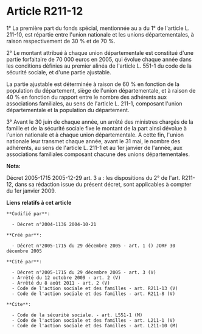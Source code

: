 # Article R211-12

1° La première part du fonds spécial, mentionnée au a du 1° de l'article L. 211-10, est répartie entre l'union nationale et
les unions départementales, à raison respectivement de 30 % et de 70 %.

2° Le montant attribué à chaque union départementale est constitué d'une partie forfaitaire de 70 000 euros en 2005, qui
évolue chaque année dans les conditions définies au premier alinéa de l'article L. 551-1 du code de la sécurité sociale, et
d'une partie ajustable.

La partie ajustable est déterminée à raison de 60 % en fonction de la population du département, siège de l'union
départementale, et à raison de 40 % en fonction du rapport entre le nombre des adhérents aux associations familiales, au sens
de l'article L. 211-1, composant l'union départementale et la population du département.

3° Avant le 30 juin de chaque année, un arrêté des ministres chargés de la famille et de la sécurité sociale fixe le montant
de la part ainsi dévolue à l'union nationale et à chaque union départementale. A cette fin, l'union nationale leur transmet
chaque année, avant le 31 mai, le nombre des adhérents, au sens de l'article L. 211-1 et au 1er janvier de l'année, aux
associations familiales composant chacune des unions départementales.

**Nota:**

Décret 2005-1715 2005-12-29 art. 3 a : les dispositions du 2° de l'art. R211-12, dans sa rédaction issue du présent décret,
sont applicables à compter du 1er janvier 2009.

**Liens relatifs à cet article**

	**Codifié par**:

	  - Décret n°2004-1136 2004-10-21

	**Créé par**:

	  - Décret n°2005-1715 du 29 décembre 2005 - art. 1 () JORF 30 décembre 2005

	**Cité par**:

	  - Décret n°2005-1715 du 29 décembre 2005 - art. 3 (V)
	  - Arrêté du 12 octobre 2009 - art. 2 (V)
	  - Arrêté du 8 août 2011 - art. 2 (V)
	  - Code de l'action sociale et des familles - art. R211-13 (V)
	  - Code de l'action sociale et des familles - art. R211-8 (V)

	**Cite**:

	  - Code de la sécurité sociale. - art. L551-1 (M)
	  - Code de l'action sociale et des familles - art. L211-1 (V)
	  - Code de l'action sociale et des familles - art. L211-10 (M)

